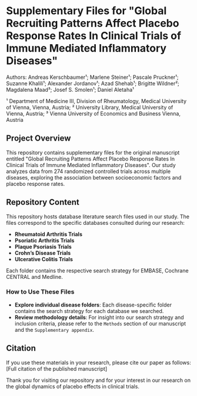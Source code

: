 # Supplementary Files for "Global Recruiting Patterns Affect Placebo Response Rates In Clinical Trials of Immune Mediated Inflammatory Diseases" 
Authors: Andreas Kerschbaumer&sup1;; Marlene Steiner&sup1;; Pascale Pruckner&sup1;; Suzanne Khalili&sup1;; Alexander Jordanov&sup1;; Azad Shehab&sup1;; Brigitte Wildner&sup2;; Magdalena Maad&sup3;; Josef S. Smolen&sup1;; Daniel Aletaha&sup1; 

&sup1; Department of Medicine III, Division of Rheumatology, Medical University of Vienna, Vienna, Austria; 
&sup2; University Library, Medical University of Vienna, Austria; 
&sup3; Vienna University of Economics and Business Vienna, Austria

## Project Overview
This repository contains supplementary files for the original manuscript entitled "Global Recruiting Patterns Affect Placebo Response Rates In Clinical Trials of Immune Mediated Inflammatory Diseases". Our study analyzes data from 274 randomized controlled trials across multiple diseases, exploring the association between socioeconomic factors and placebo response rates.

## Repository Content
This repository hosts database literature search files used in our study. The files correspond to the specific databases consulted during our research:
- **Rheumatoid Arthritis Trials**
- **Psoriatic Arthritis Trials**
- **Plaque Psoriasis Trials**
- **Crohn’s Disease Trials**
- **Ulcerative Colitis Trials**

Each folder contains the respective search strategy for EMBASE, Cochrane CENTRAL and Medline.

### How to Use These Files
- **Explore individual disease folders**: Each disease-specific folder contains the search strategy for each database we searched.
- **Review methodology details**: For insight into our search strategy and inclusion criteria, please refer to the `Methods` section of our manuscript and the `Supplementary appendix`.

## Citation
If you use these materials in your research, please cite our paper as follows:
[Full citation of the published manuscript]

Thank you for visiting our repository and for your interest in our research on the global dynamics of placebo effects in clinical trials.
